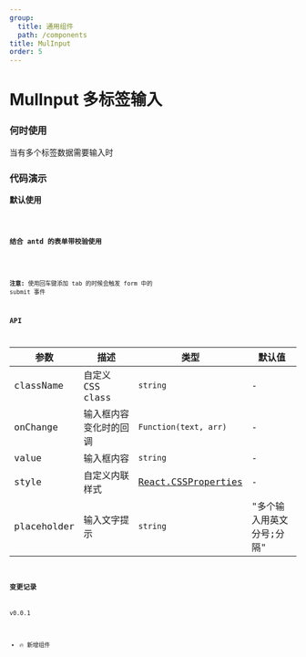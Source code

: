 ```yaml
---
group:
  title: 通用组件
  path: /components
title: MulInput
order: 5
---
```


# MulInput 多标签输入

### 何时使用

当有多个标签数据需要输入时

### 代码演示

**默认使用**

<code src="../../demo/mul-input/1.jsx">

**结合 antd 的表单带校验使用**

<code src="../../demo/mul-input/2.jsx">

**注意:** 使用回车键添加 tab 的时候会触发 form 中的 submit 事件

### API

| 参数        | 描述                   | 类型                                                                                                                                                | 默认值                    |
| ----------- | ---------------------- | --------------------------------------------------------------------------------------------------------------------------------------------------- | ------------------------- |
| className   | 自定义 CSS class       | `string`                                                                                                                                            | -                         |
| onChange    | 输入框内容变化时的回调 | `Function(text, arr)`                                                                                                                               | -                         |
| value       | 输入框内容             | `string`                                                                                                                                            | -                         |
| style       | 自定义内联样式         | [React.CSSProperties](https://github.com/DefinitelyTyped/DefinitelyTyped/blob/e434515761b36830c3e58a970abf5186f005adac/types/react/index.d.ts#L794) | -                         |
| placeholder | 输入文字提示           | `string`                                                                                                                                            | "多个输入用英文分号;分隔" |

### 变更记录

v0.0.1

- 🔥 新增组件
